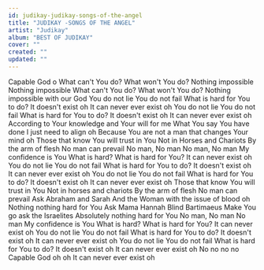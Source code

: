 ```yaml
---
id: judikay-judikay-songs-of-the-angel
title: "JUDIKAY -SONGS OF THE ANGEL"
artist: "Judikay"
album: "BEST OF JUDIKAY"
cover: ""
created: ""
updated: ""
---
```


Capable God o
What can't You do?
What won't You do?
Nothing impossible
Nothing impossible
What can't You do?
What won't You do?
Nothing impossible with our God
You do not lie
You do not fail
What is hard for You to do?
It doesn't exist oh
It can never ever exist oh
You do not lie
You do not fail
What is hard for You to do?
It doesn't exist oh
It can never ever exist oh
According to Your knowledge and Your will for me
What You say You have done
I just need to align oh
Because You are not a man that changes Your mind oh
Those that know You will trust in You
Not in Horses and Chariots
By the arm of flesh
No man can prevail
No man, No man
No man, No man
My confidence is You
What is hard?
What is hard for You?
It can never exist oh
You do not lie
You do not fail
What is hard for You to do?
It doesn't exist oh
It can never ever exist oh
You do not lie
You do not fail
What is hard for You to do?
It doesn't exist oh
It can never ever exist oh
Those that know You will trust in You
Not in horses and chariots
By the arm of flesh
No man can prevail
Ask Abraham and Sarah
And the Woman with the issue of blood oh
Nothing nothing hard for You
Ask Mama Hannah
Blind Bartimaeus
Make You go ask the Israelites
Absolutely nothing hard for You
No man, No man
No man
My confidence is You
What is hard?
What is hard for You?
It can never exist oh
You do not lie
You do not fail
What is hard for You to do?
It doesn't exist oh
It can never ever exist oh
You do not lie
You do not fail
What is hard for You to do?
It doesn't exist oh
It can never ever exist oh
No no no no
Capable God oh oh
It can never ever exist oh